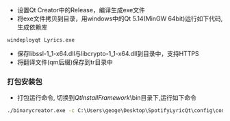 * 设置Qt Creator中的Release，编译生成exe文件
* 将exe文件拷贝到目录，用windows中的Qt 5.14(MinGW 64bit)运行如下代码,生成依赖库
```
windeployqt Lyrics.exe
```
* 保存libssl-1_1-x64.dll与libcrypto-1_1-x64.dll到目录中，支持HTTPS
* 将翻译文件(qm后缀)保存到tr目录中
### 打包安装包
* 打包运行命令, 切换到$Qt Install Framework$\bin目录下,运行如下命令
```cmd
./binarycreator.exe -c C:\Users\geoge\Desktop\SpotifyLyricQt\config\config.xml -p C:\Users\geoge\Desktop\SpotifyLyricQt\packages SpotifyLyricQt.exe -v
```